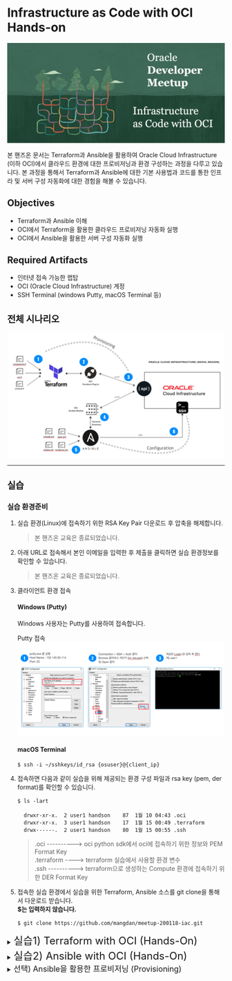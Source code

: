 # Infrastructure as Code with OCI Hands-on
![](images/logo.png)

본 핸즈온 문서는 Terraform과 Ansible을 활용하여 Oracle Cloud Infrastructure (이하 OCI)에서 클라우드 환경에 대한 프로비저닝과 환경 구성하는 과정을 다루고 있습니다. 본 과정을 통해서 Terraform과 Ansible에 대한 기본 사용법과 코드를 통한 인프라 및 서버 구성 자동화에 대한 경험을 해볼 수 있습니다.

## Objectives
* Terraform과 Ansible 이해
* OCI에서 Terraform을 활용한 클라우드 프로비저닝 자동화 실행
* OCI에서 Ansible을 활용한 서버 구성 자동화 실행

## Required Artifacts
* 인터넷 접속 가능한 랩탑
* OCI (Oracle Cloud Infrastructure) 계정
* SSH Terminal (windows Putty, macOS Terminal 등)

## 전체 시나리오
![](images/scenario.png)

---

## 실습

### 실습 환경준비
1. 실습 환경(Linux)에 접속하기 위한 RSA Key Pair 다운로드 후 압축을 해제합니다.
    > 본 핸즈온 교육은 종료되었습니다.
 
2. 아래 URL로 접속해서 본인 이메일을 입력한 후 제출을 클릭하면 실습 환경정보를 확인할 수 있습니다.
    > 본 핸즈온 교육은 종료되었습니다.

3. 클라이언트 환경 접속

    #### Windows (Putty)
    Windows 사용자는 Putty를 사용하여 접속합니다.

    Putty 접속  
    ![](images/putty_connection.png)

    #### macOS Terminal
    ```
    $ ssh -i ~/sshkeys/id_rsa {osuser}@{client_ip}
    ```

4. 접속하면 다음과 같이 실습을 위해 제공되는 환경 구성 파일과 rsa key (pem, der format)를 확인할 수 있습니다.
    ```shell
    $ ls -lart

      drwxr-xr-x.  2 user1 handson    87  1월 10 04:43 .oci
      drwxr-xr-x.  3 user1 handson    17  1월 15 00:49 .terraform
      drwx------.  2 user1 handson    80  1월 15 00:55 .ssh
    ```

    > .oci    ----------> oci python sdk에서 oci에 접속하기 위한 정보와 PEM Format Key  
    > .terraform  ----> terraform 실습에서 사용할 환경 변수   
    > .ssh  ----------> terraform으로 생성하는 Compute 환경에 접속하기 위한 DER Format Key

5. 접속한 실습 환경에서 실습을 위한 Terraform, Ansible 소스를 git clone을 통해서 다운로드 받습니다.  
   **$는 입력하지 않습니다.**
    ```shell
    $ git clone https://github.com/mangdan/meetup-200118-iac.git
    ```

<details>
<summary>
<font size=5>실습1) Terraform with OCI (Hands-On)</font>
</summary>

### Terraform 실습 시나리오
Terraform 실습에서는 Compartment 1개, Virtual Cloud Network(가상 클라우드 네트워크), Security List(보안 목록), Route Table (라우트 테이블), Internet Gateway (인터넷 게이트웨이)와 2개의 Compute Instance (Oracle Linux7)을 프로비저닝합니다.

![](images/scenario_terraform.png)

> 실습 환경에는 Terraform이 설치되어 제공됩니다.  
> Terraform 설치는 아래 URL을 참고합니다.  
> https://learn.hashicorp.com/terraform/getting-started/install.html

  * Terraform 설치 확인
    ```shell
    $ terraform version
    ```

### 실습용 Terraform 소스 구조
OCI용 테라폼 프로젝트의 디렉토리 구조는 다음과 같습니다.
> 실습에서 사용되는 모듈은 compartment, vcn, compute입니다.

  ```shell
  $ cd meetup-200118-iac/terraform
  ```

제공되는 샘플은 루트 경로에 provider.tf, main.tf, vars.tf가 존재하고 하위 폴더에 모듈을 구성해서 각 모듈을 실행하는 형태로 구성되어 있습니다.

![](images/terraform_sample_structure.png)

위 이미지의 내용은 다음과 같습니다.
1. OCI provider를 정의
2. terraform에서 사용할 변수 값을 정의하고 루트의 vars.tf에 값을 매핑
3. 실행할 모듈을 정의 (모듈로 변수값 전달)
4. 모듈별로 resource 정의

> Terraform의 변수는 기본적으로 환경변수 혹은 tfvars 파일에 정의한 값이 할당되는데, 할당된 변수값은 동일한 폴더 위치의 Block (resource, data등)에서 참조합니다. 따라서 상위 폴더의 변수의 값을 하위 모듈로 전달해야 하며, 하위 모듈의 경우도 동일하게 전달받을 변수를 가지고 있어야 합니다.

![](images/terraform_sample_var_explain.png)

변수가 사용되는 방식은 다음과 같습니다.
1. env.tfvars에 정의된 값을 루트의 vars.tf에 할당
2. 루트의 vars.tf를 main.tf, provider.tf에서 사용
3. 루트의 main.tf에서 하위 모듈(compute, compartment, vcn)이 가지고 있는 vars.tf에 값을 전달
4. 각 모듈에서 동일한 위치에 존재하는 vars.tf 참조

### Terraform Init
이 작업은 provider에서 제공하는 terraform plugin을 OS환경에 맞게 다운로드 혹은 업데이트하며, 실행할 모듈의 정보에 대한 내용을 json파일로 생성합니다.

1. provider.tf가 있는 위치에서 다음과 같이 init을 실행합니다.
    ```shell
    $ cd meetup-200118-iac/terraform

    $ terraform init
    ```

2. OCI Plugin과 Module을 확인합니다.
    ```shell
    $ tree .terraform

    .terraform/
    ├── modules
    │   └── modules.json
    └── plugins
        └── linux_amd64
            ├── lock.json
            └── terraform-provider-random_v2.2.1_x4
    ```

### Terraform Plan
Terraform Plan을 실행하면 작성한 계획에 따라 정확히 수행되는지 미리 체크해볼 수 있습니다. HCL에 대한 검증도 함께 수행합니다. Plan 단계에서는 실제 인프라에 반영되지 않습니다.

* 동일한 경로에서 다음과 같이 수행합니다. **{os_user}** 부분을 자신의 os userid(e.g. user1)로 지정합니다.
    ```shell
    $ terraform plan -var-file="/home/{os_user}/.terraform/env/env.tfvars"

    Plan: 14 to add, 0 to change, 0 to destroy.
    ```

### Terraform Apply
실제로 인프라에 Terraform으로 구성한 계획을 실행합니다.

1. 동일한 경로에서 다음과 같이 수행합니다. 마찬가지로 **{os_user}** 부분을 자신의 os userid(e.g. user1)로 지정합니다.

    ```shell
    $ terraform apply -var-file="/home/{os_user}/.terraform/env/env.tfvars"
    ```

2. 실행하면 다음과 같이 Apply 실행에 대한 최종 Approve 여부를 물어봅니다. yes를 입력하고 엔터를 입력합니다.

    > apply와 destroy의 경우는 기본적으로 Approve 여부를 물어보는데, 실행시에 다음과 같이 auto-approve 옵션을 주면 Approve 단계를 건너뜁니다.  
    > terraform apply --auto-approve

    ```shell
    Do you want to perform these actions?
      Terraform will perform the actions described above.
      Only 'yes' will be accepted to approve.

      Enter a value: yes
    ```

3. 생성이 완료되면 다음과 같은 메시지를 볼 수 있습니다.
    ```shell
    Apply complete! Resources: 14 added, 0 changed, 0 destroyed.
    ```

### OCI Console에서 생성된 Resource 확인
1. 다음 주소로 OCI Console에 접속합니다.
    > https://console.ap-seoul-1.oraclecloud.com

2. 실습을 위해 각자 제공된 Cloud Tenant(e.g. meetup101)를 입력한 후 **Continue** 를 클릭합니다.
    ![](images/oci_console_login_tenancy.png)

3. 실습을 위해 각자 제공된 OCI 계정(ID/PW)을 입력한 후 **Sign In** 을 클릭합니다.
    ![](images/oci_console_login_user.png)

4. Compute Instance 확인을 위해 다음 페이지로 이동합니다.
    > 좌측 상단 햄버거 메뉴 > Compute > Instances
    ![](images/oci_menu_compute_instances.png)

5. 생성된 Compartment와 Instance를 확인합니다.
    ![](images/oci_compute_created.png)

6. 마찬가지로 생성된 VCN 확인을 위해 다음 페이지로 이동합니다.
    > 좌측 상단 햄버거 메뉴 > Networking (네트워킹) > Virtual Cloud Networks (가상 클라우드 네트워크)

7. 생성된 VCN을 확인합니다.
    ![](images/oci_vcn_created.png)

</details>

<details>
<summary>
<font size=5>실습2) Ansible with OCI (Hands-On)</font>
</summary>

### Ansible 실습 시나리오
Ansible 실습에서는 Terraform으로 프로비저닝한 환경에 WordPress, Nginx, MariaDB, php-fpm을 구성합니다.

![](images/scenario_ansible.png)

Ansible은 Python 기반으로 개발된 오픈소스로 Python2(2.7) 혹은 Python3(3.5+)를 필요로 합니다. 실습 환경에는 이미 Python2가 설치되어 제공되고 있으며, Python Package Manager인 pip와 Python 가상환경 (virtualenv)에서 실습을 위한 Python virtualenv가 설치되어 제공됩니다. 

  * python, pip, virtualenv 설치 확인
    ```shell
    $ python --version

    $ pip --version

    $ virtualenv --version
    ```

### Python virtualenv 생성 및 Ansible, OCI Python SDK 설치

1. virtualenv 환경 생성 및 가상환경을 실행합니다.
    ```shell
    $ virtualenv oci-ansible

    $ source ~/oci-ansible/bin/activate
    ```

    가상환경을 실행하면 Shell Prompt가 다음과 같이 변경됩니다.
    ```shell
    $ (oci-ansible)
    ```

2. Python 가상환경에 ansible 설치 및 설치 확인을 합니다.
    > $ (oci-ansible)은 입력하지 않습니다.

    ```shell
    $ (oci-ansible) pip install ansible

    $ (oci-ansible) ansible --version
    ```

3. OCI Python SDK를 설치합니다. 
    > Oracle에서 제공하는 OCI Ansible Module은 내부적으로 OCI에서 제공하는 Python SDK를 사용합니다. 따라서 해당 Module을 사용하기 위해 OCI Python SDK를 설치해야 합니다.

    ```
    $ (oci-ansible) pip install oci
    ```

### Ansible OCI Module 다운로드, 설치, 접속 테스트
Ansible OCI Module은 Ansible Galaxy에서 Role로 제공되고 있으며, GitHub에서도 다운로드 받을 수 있습니다. 본 실습에서는 Ansible Galaxy에서 다운로드 받아서 설치를 진행합니다.

1. Ansible OCI Module 다운로드 (from Ansible Galaxy)
    > 참고) OCI Ansible Module in Ansible Galaxy  
    > https://galaxy.ansible.com/oracle/oci_ansible_modules

    ```
    $ (oci-ansible) ansible-galaxy install oracle.oci_ansible_modules
    ```

    <details>
    <summary>참고) Ansible OCI Module from GitHub</summary>

    ```
    $ (oci-ansible) git clone https://github.com/oracle/oci-ansible-modules.git
    ```

    </details>

2. 다운로드 받은 Ansible OCI Module을 Python Package로 설치합니다. 일반적으로 Python 인터프리터의 site-packages 디렉토리에 설치됩니다.
    ```shell
    $ (oci-ansible) ~/.ansible/roles/oracle.oci_ansible_modules/install.py
    ```

3. Ansible OCI Module에서 제공하는 Dynamic Inventory를 사용하여 접속을 테스트합니다.
    ```shell
    $ (oci-ansible) ansible-inventory -i ~/.ansible/roles/oracle.oci_ansible_modules/inventory-script/oci_inventory.py --list
    ```

    실행하면 생성된 Compartment이름(meetup-compartment-숫자)과 하위 Host IP 주소를 확인할 수 있습니다.
    ```json
    "meetup-compartment-숫자": {
        "hosts": [
            "140.238.0.xx", 
            "140.238.13.xxx"
        ]
    },
    ```

4. 위에서 확인한 Compartment명을 이용해서 해당 Host에 Ping 테스트를 수행합니다. 여기서 <font color=red>**{compartment}**</font> 는 위에서 확인한 <font color=red>**meetup-compartment-숫자**</font>로 대체한 후 실행합니다.

    대상 서버에 접속할때마다 key를 입력하지 않도록 known_hosts에 등록하기 위해 yes를 입력하는 프롬프트가 나오는데, 아래와 같이 환경 변수를 추가하면 체크하지 않고 넘어갑니다.
    ```shell
    $ (oci-ansible) export ANSIBLE_HOST_KEY_CHECKING=False
    ```

    ```shell
    $ (oci-ansible) ansible -i ~/.ansible/roles/oracle.oci_ansible_modules/inventory-script/oci_inventory.py {compartment} -u opc -m ping --private-key=~/.ssh/id_rsa
    ```

    예시입니다.
    ```shell
    $ (oci-ansible) ansible -i ~/.ansible/roles/oracle.oci_ansible_modules/inventory-script/oci_inventory.py meetup-compartment-39626 -u opc -m ping --private-key=~/.ssh/id_rsa
    ```

    PING 테스트 결과입니다.
    ```
    140.238.0.xx | SUCCESS => {
        "ansible_facts": {
            "discovered_interpreter_python": "/usr/bin/python"
        }, 
        "changed": false, 
        "ping": "pong"
    }

    140.238.13.xxx | SUCCESS => {
        "ansible_facts": {
            "discovered_interpreter_python": "/usr/bin/python"
        }, 
        "changed": false, 
        "ping": "pong"
    }
    ```

### Ansible을 활용한 서버 구성 (Configuration) 
OCI Compute (Linux)에 Nginx + PHP-FPM + MariaDB + Wordpress 조합의 환경을 구성해봅니다. 

전체 그림 한장 추가!!!!

1. 환경 구성을 위한 실습용 Playbook과 Role(Task, Handler, Template)은 다음 위치에서 확인할 수 있습니다. 
    ```
    $ (oci-ansible) cd meetup-200118-iac/ansible/wordpress-nginx_rhel7
    ```

2. 실습용 Ansible Playbook과 Role이 포함된 전체 디렉토리 구성은 다음과 같습니다.
    - group_vars : 전체 task에서 사용할 변수값
    - roles  
        ├── common : yum package repository 구성용 task  
        ├── mariadb : MariaDB 설치, 구성, 시작 task  
        ├── nginx : Nginx 설치, 구성, 시작 task  
        ├── php-fpm : php-fpm 설치, 구성, 시작 task  
        └── wordpress : wordpress 설치, 구성, 시작 task  
    - site.yml : 전체 Role을 실행하기 위한 Playbook

    ```shell
    wordpress-nginx_rhel7/
    ├── group_vars
    │   └── all
    ├── roles
    │   ├── common
    │   │   ├── files
    │   │   │   ├── RPM-GPG-KEY-EPEL-7
    │   │   │   ├── RPM-GPG-KEY-NGINX
    │   │   │   ├── RPM-GPG-KEY-remi
    │   │   │   ├── epel.repo
    │   │   │   ├── nginx.repo
    │   │   │   └── remi.repo
    │   │   └── tasks
    │   │       └── main.yml
    │   ├── mariadb
    │   │   ├── handlers
    │   │   │   └── main.yml
    │   │   ├── tasks
    │   │   │   └── main.yml
    │   │   └── templates
    │   │       └── my.cnf.j2
    │   ├── nginx
    │   │   ├── handlers
    │   │   │   └── main.yml
    │   │   ├── tasks
    │   │   │   └── main.yml
    │   │   └── templates
    │   │       └── default.conf
    │   ├── php-fpm
    │   │   ├── handlers
    │   │   │   └── main.yml
    │   │   ├── tasks
    │   │   │   └── main.yml
    │   │   └── templates
    │   │       └── wordpress.conf
    │   └── wordpress
    │       ├── tasks
    │       │   └── main.yml
    │       └── templates
    │           └── wp-config.php
    └── site.yml
    ```

3. Ansible Playbook을 실행합니다. **{compartment}** 부분을 실제 compartment명(e.g. meetup-compartment-39626)으로 대체합니다.

    ```shell
    $ (oci-ansible) ansible-playbook -i ~/.ansible/roles/oracle.oci_ansible_modules/inventory-script/oci_inventory.py -l {compartment} site.yml
    ```

    예시입니다.
    ```shell
    $ (oci-ansible) ansible-playbook -i ~/.ansible/roles/oracle.oci_ansible_modules/inventory-script/oci_inventory.py -l meetup-compartment-39626 site.yml
    ```

4. 성공적으로 완료되면 다음과 같이 변경된 구성의 개수(41개)를 확인할 수 있습니다. 두 개의 IP를 메모합니다.
    ```
    PLAY RECAP *****************************************************************************************************
    140.238.18.xxx             : ok=45   changed=41   unreachable=0    failed=0    skipped=0    rescued=0    ignored=0   
    140.238.3.xx               : ok=45   changed=41   unreachable=0    failed=0    skipped=0    rescued=0    ignored=0
    ```

5. 설치된 Wordpress에 위에서 메모한 IP로 접속합니다.
    * http://140.238.18.xxx
    * http://140.238.3.xx

    > 구성 화면에서 간단히 사이트 이름, 관리자 ID, 이메일, 패스워드를 입력하여 완료하면 Wordpress의 기본 화면을 볼 수 있습니다.

  * 1번 Instance의 Wordpress 구성 화면 (영어 버전)  
    ![](images/wordpress-config-en.png)

  * 2번 Instance의 Wordpress 구성 완료 화면 (한국어 버전)  
    ![](images/wordpress-main-ko.png)

### Terraform Destroy
구성한 모든 Compute Instance와 VCN을 삭제합니다.

1. terraform 폴더로 이동
  ```shell
  $ (oci-ansible) cd ~/meetup-200118-iac/terraform 
  ```
  
2. Terrafory Destroy 실행

  ```shell
  $ (oci-ansible) terraform destroy -var-file="/home/user1/.terraform/env/env.tfvars" --auto-approve
  ```

</details>


<details>
<summary>
<font size=4>선택) Ansible을 활용한 프로비저닝 (Provisioning)</font>
</summary>

OCI에 Oracle Autonomous Data warehouse(ADW)를 프로비저닝해봅니다.

### ADW 인스턴스 생성
1. 실습용 Playbook 확인
    ```shell
    $ (oci-ansible) cd meetup-200118-iac/ansible/oci

    compartment.yml
    adw.yml
    ```

2. tenancy_ocid 확인
    아래 제공되는 config파일에서 tenancy의 id를 확인하고 메모합니다.

    ```shell
    $ (oci-ansible) cat ~/.oci/config

    [DEFAULT]
    tenancy=ocid1.tenancy.oc1..aaaaaaaaczntdhqaqsnfxfykq.................
    user=ocid1.user.oc1..aaaaaaaaecuviw4zez73bajvj4a7ccdkxkpz...........
    key_file=~/.oci/oci_api_key.pem
    fingerprint=48:1a:98:8c:cd:f...............
    region=ap-seoul-1
    ```

3. Oracle Ansible Module의 Default Logging Location은 **/tmp/oci_ansible_module.log** 입니다. 실습 환경이 여러 사용자가 사용하는 환경이므로, 해당 로그 파일의 위치를 변경해줘야 합니다. 
> 실행하면 다른 사용자가 생성한 파일에 접근하려고 하기 때문에 권한 오류 발생

  다음과 같이 환경 변수를 추가합니다.
  ```shell
  $ export LOG_PATH=~/meetup-200118-iac/ansible/oci
  ```

4. 먼저 ADW를 생성하기 위한 Compartment를 생성합니다. 다음은 Compartment 생성을 위한 Playbook입니다.
  
  * compartment.yml playbook 내용
    ```yml
    ---
    # Compartment Module
    - name: Compartment Module
      connection: local
      hosts: all
      tasks:
        - name: Create a compartment
          oci_compartment:
            parent_compartment_id: '{{ tenancy_ocid }}'
            name: ansible_compartment 
            description: Compartment for Ansible handson 
          register: result
          tags:
            - create_compartment
        - name: Delete compartment
          oci_compartment:
            compartment_id: '{{ compartment_ocid }}'
            state: absent
          register: result
          tags:
            - delete_compartment
        - name: Get details of a root compartment
          oci_compartment_facts:
            compartment_id: '{{ tenancy_ocid }}'
            name: '{{ compartment_name }}'
            fetch_subcompartments: True 
          register: result
          tags:
            - get_compartments
        - name: Print result
          debug:
            msg: '{{ result }}'
          tags:
            - always
    ```

5. 아래의 스크립트를 실행합니다. **{tenancy_ocid}** 부분을 위에서 메모한 tenancy_ocid로 대체하여 실행합니다.
    > 생성되는 Compartment명은 **ansible_compartment** 입니다.

    ```shell
    $ (oci-ansible) ansible-playbook -i ~/.ansible/roles/oracle.oci_ansible_modules/inventory-script/oci_inventory.py compartment.yml -t create_compartment -e "tenancy_ocid={tenancy_ocid}"
    ```

    예시입니다.
    ```shell
    $ (oci-ansible) ansible-playbook -i ~/.ansible/roles/oracle.oci_ansitory-script/oci_inventory.py compartment.yml -t create_compartment -e "tenancy_ocid=ocid1.tenancy.oc1..aaaaaaaagxn3didg4xptrk53xjrw3fvlvle5ma7a5s7vtk7vqbkru...."
    ```

6. 실행하면 Compartment가 생성되며, 생성된 결과가 다음과 같이 출력됩니다. 아래 id의 값을 메모합니다.
    > 아래 이미지에서 출력된 compartment_ocid는 생성된 compartment의 상위 ocid입니다. 생성된 compartment_ocid는 id의 값입니다.

    ![](images/ansible_compartment_result.png)
    

7. Oracle Autonomous Data Warehouse를 위에서 생성한 Compartment에 생성합니다. 다음은 ADW를 생성하기 위한 Playbook입니다.

  * adw.yml playbook
    ```yml
    ---
    # Create Autonomous Data Warehouse
    - name: Autonomous Data Warehouse Module
      connection: local
      hosts: all
      tasks:
        - name: Create Autonomous Data Warehouse
          oci_autonomous_data_warehouse:
            compartment_id: '{{ compartment_ocid }}'
            admin_password: 'WelCome123##'
            data_storage_size_in_tbs: 1
            cpu_core_count: 2
            db_name: 'ansible-adw'
            display_name: 'ansible-adw'
            license_model: 'LICENSE_INCLUDED'
            freeform_tags:
              owner: 'meetup-200108-iac'
            wait: False
            state: 'present'
          register: result
          tags:
            - create_adw
        # Delete Autonomous Data Warehouse
        - name: Delete Autonomous Data Warehouse
          oci_autonomous_data_warehouse:
            autonomous_data_warehouse_id: '{{ adw_ocid }}'
            state: 'absent'
          register: result
          tags:
            - delete_adw
        - name: Get Aunonomous Data Warehouse details of compartment
          oci_autonomous_data_warehouse_facts:
            compartment_id: '{{ compartment_ocid }}'
          register: result
          tags:
            - get_adw_details
        # Print ADW instance result
        - name: Print ADW instance result
          debug:
            msg: '{{ result }}'
          tags:
            - always
    ```

8. ADW 프로비저닝을 위해 다음과 같이 Ansible Playbook을 실행합니다. **{compartment_ocid}** 는 위에서 생성한 Compartment의 id로 대체합니다.
    ```shell
    $ (oci-ansible) ansible-playbook -i ~/.ansible/roles/oracle.oci_ansible_modules/inventory-script/oci_inventory.py adw.yml -t create_adw -e "compartment_ocid={compartment_ocid}"
    ```

    예시입니다.  
    ```shell
    $ (oci-ansible) ansible-playbook -i ~/.ansible/roles/oracle.oci_ansible_modules/inventory-script/oci_inventory.py adw.yml -t create_adw -e "compartment_ocid=ocid1.compartment.oc1..aaaaaaaau6jmp6bjbn35hjcgzfljvhkpo4daidyn2d..."
    ```

    생성되면 다음과 같은 결과를 확인할 수 있습니다. 생성된 ADW의 OCID를 메모합니다. (삭제 시 필요)  

    ![](images/ansible_adw_created_id.png)

9. 생성된 ADW 인스턴스 확인
  OCI Console에 로그인 한 후 다음 페이지로 이동하여 생성된 ADW 인스턴스를 확인합니다.
    > 좌측 상단 햄버거 버튼 > Autonomous Data Warehouse > 좌측 **ansible-compartment** 선택

    생성된 ADW 인스턴스  

    ![](images/ansible-adw-created.png)

### ADW 인스턴스 삭제

  **{adw_ocid}** 부분을 위에서 생성 후 메모한 ADW id로 대체한 후 아래와 같이 실행합니다.
  ```shell
  $ (oci-ansible) ansible-playbook -i ~/.ansible/roles/oracle.oci_ansible_modules/inventory-script/oci_inventory.py adw.yml -t delete_adw -e "adw_ocid={adw_ocid}"
  ```

  예시입니다.
  ```shell
  $ (oci-ansible) ansible-playbook -i ~/.ansible/roles/oracle.oci_ansible_modules/inventory-script/oci_inventory.py adw.yml -t delete_adw -e "adw_ocid=ocid1.autonomousdatabase.oc1.ap-seoul-1.abuwgljr2qtz4zc3elukxo6tztbwknupj6zf4oe234vsfutibsb2nggtx2dq"
  ```

  ADW 인스턴스 삭제 확인

  ![](images/ansible-adw-deleted.png)

</details>
